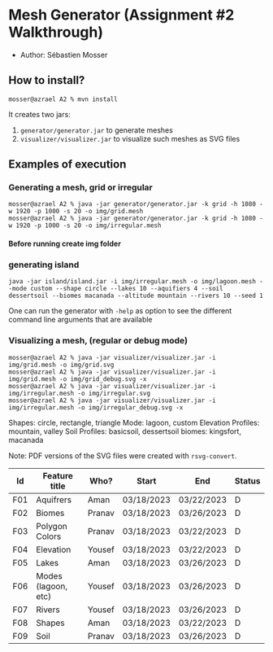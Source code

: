 # Mesh Generator (Assignment #2 Walkthrough)

  - Author: Sébastien Mosser

## How to install?

```
mosser@azrael A2 % mvn install
```

It creates two jars:

  1. `generator/generator.jar` to generate meshes
  2. `visualizer/visualizer.jar` to visualize such meshes as SVG files

## Examples of execution

### Generating a mesh, grid or irregular

```
mosser@azrael A2 % java -jar generator/generator.jar -k grid -h 1080 -w 1920 -p 1000 -s 20 -o img/grid.mesh
mosser@azrael A2 % java -jar generator/generator.jar -k grid -h 1080 -w 1920 -p 1000 -s 20 -o img/irregular.mesh
```
#### Before running create img folder
### generating island
```
java -jar island/island.jar -i img/irregular.mesh -o img/lagoon.mesh --mode custom --shape circle --lakes 10 --aquifiers 4 --soil dessertsoil --biomes macanada --altitude mountain --rivers 10 --seed 1
```

One can run the generator with `-help` as option to see the different command line arguments that are available

### Visualizing a mesh, (regular or debug mode)

```
mosser@azrael A2 % java -jar visualizer/visualizer.jar -i img/grid.mesh -o img/grid.svg          
mosser@azrael A2 % java -jar visualizer/visualizer.jar -i img/grid.mesh -o img/grid_debug.svg -x
mosser@azrael A2 % java -jar visualizer/visualizer.jar -i img/irregular.mesh -o img/irregular.svg   
mosser@azrael A2 % java -jar visualizer/visualizer.jar -i img/irregular.mesh -o img/irregular_debug.svg -x
```



Shapes: circle, rectangle, triangle
Mode: lagoon, custom
Elevation Profiles: mountain, valley
Soil Profiles: basicsoil, dessertsoil
biomes: kingsfort, macanada



Note: PDF versions of the SVG files were created with `rsvg-convert`.

| Id |    Feature title     |     Who?    |    Start   |     End     | Status |
|:--:|----------------------|-------------|------------|-------------|--------|
|F01 | Aquifrers            | Aman        | 03/18/2023 | 03/22/2023  |    D   |
|F02 | Biomes               | Pranav      | 03/18/2023 | 03/26/2023  |    D   |
|F03 | Polygon Colors       | Pranav      | 03/18/2023 | 03/22/2023  |    D   |
|F04 | Elevation            | Yousef      | 03/18/2023 | 03/22/2023  |    D   |
|F05 | Lakes                | Aman        | 03/18/2023 | 03/26/2023  |    D   |
|F06 | Modes (lagoon, etc)  | Yousef      | 03/18/2023 | 03/26/2023  |    D   |
|F07 | Rivers               | Yousef      | 03/18/2023 | 03/26/2023  |    D   |
|F08 | Shapes               | Aman        | 03/18/2023 | 03/22/2023  |    D   |
|F09 | Soil                 | Pranav      | 03/18/2023 | 03/26/2023  |    D   |
